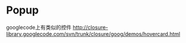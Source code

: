 Popup
=====

googlecode上有类似的控件
http://closure-library.googlecode.com/svn/trunk/closure/goog/demos/hovercard.html